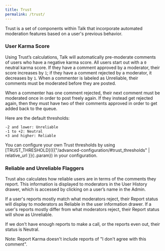 ```yaml
---
title: Trust
permalink: /trust/
---
```


Trust is a set of components within Talk that incorporate automated moderation
features based on a user's previous behavior.

### User Karma Score

Using Trust’s calculations, Talk will automatically pre-moderate comments of
users who have a negative karma score. All users start out with a `0` neutral
karma score. If they have a comment approved by a moderator, their score
increases by `1`; if they have a comment rejected by a moderator, it decreases
by `1`. When a commenter is labeled as Unreliable, their comments must be
moderated before they are posted.

When a commenter has one comment rejected, their next comment must be moderated
once in order to post freely again. If they instead get rejected again, then
they must have two of their comments approved in order to get added back to the
queue.

Here are the default thresholds:

```text
-2 and lower: Unreliable
-1 to +2: Neutral
+3 and higher: Reliable
```

You can configure your own Trust thresholds by using [TRUST_THRESHOLD]({{"/advanced-configuration/#trust_thresholds" | relative_url }}{:.param}) in your
configuration.


### Reliable and Unreliable Flaggers

Trust also calculates how reliable users are in terms of the comments they
report. This information is displayed to moderators in the User History drawer,
which is accessed by clicking on a user’s name in the Admin.

If a user's reports mostly match what moderators reject, their Report status
will display to moderators as Reliable in the user information drawer. If a
user's reports mostly differ from what moderators reject, their Report status
will show as Unreliable.

If we don't have enough reports to make a call, or the reports even out, their
status is Neutral.

Note: Report Karma doesn't include reports of "I don't agree with this comment".

